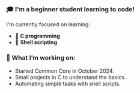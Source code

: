 ### 🎓 I'm a beginner student learning to code!
I'm currently focused on learning:
- 🔨 **C programming**
- 🐚 **Shell scripting**

### 🌱 What I’m working on:
- Started Common Core in October 2024.
- Small projects in C to understand the basics.
- Automating simple tasks with shell scripts.

